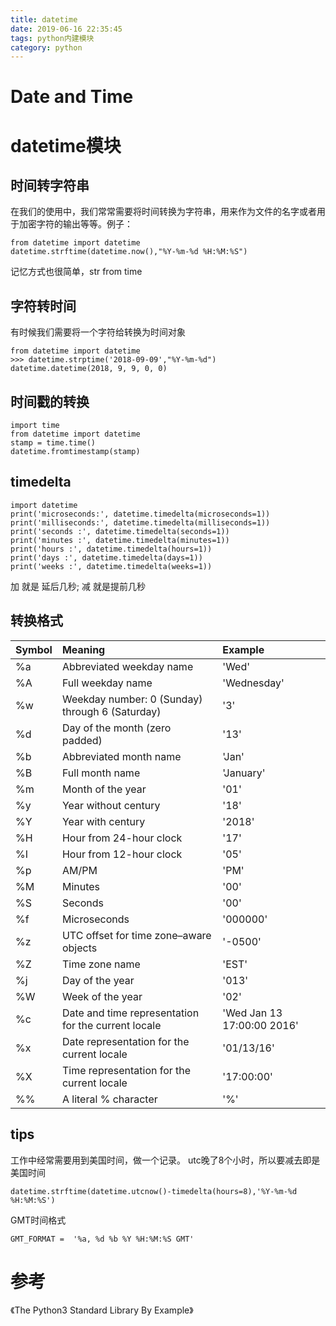 ```yaml
---
title: datetime
date: 2019-06-16 22:35:45
tags: python内建模块
category: python
---
```

# Date and Time


# datetime模块

## 时间转字符串
在我们的使用中，我们常常需要将时间转换为字符串，用来作为文件的名字或者用于加密字符的输出等等。例子：
```
from datetime import datetime 
datetime.strftime(datetime.now(),"%Y-%m-%d %H:%M:%S")
```
记忆方式也很简单，str from time

## 字符转时间
有时候我们需要将一个字符给转换为时间对象
```
from datetime import datetime 
>>> datetime.strptime('2018-09-09',"%Y-%m-%d")
datetime.datetime(2018, 9, 9, 0, 0)
```

## 时间戳的转换
```
import time 
from datetime import datetime 
stamp = time.time()
datetime.fromtimestamp(stamp)
```

## timedelta
```
import datetime
print('microseconds:', datetime.timedelta(microseconds=1))
print('milliseconds:', datetime.timedelta(milliseconds=1))
print('seconds :', datetime.timedelta(seconds=1))
print('minutes :', datetime.timedelta(minutes=1))
print('hours :', datetime.timedelta(hours=1))
print('days :', datetime.timedelta(days=1))
print('weeks :', datetime.timedelta(weeks=1))
```
加 就是 延后几秒; 减 就是提前几秒

## 转换格式
| Symbol | Meaning | Example |
| :--- | :--- | :--- |
| %a | Abbreviated weekday name | 'Wed' |
| %A | Full weekday name | 'Wednesday' |
| %w | Weekday number: 0 (Sunday) through 6 (Saturday) | '3' |
| %d | Day of the month (zero padded) | '13' |
| %b | Abbreviated month name | 'Jan' |
| %B | Full month name | 'January' |
| %m | Month of the year | '01' |
| %y | Year without century | '18' |
| %Y | Year with century | '2018' |
| %H | Hour from 24-hour clock | '17' |
| %I | Hour from 12-hour clock | '05' |
| %p | AM/PM | 'PM' |
| %M | Minutes | '00' |
| %S | Seconds | '00' |
| %f | Microseconds | '000000' |
| %z | UTC offset for time zone–aware objects | '-0500' |
| %Z | Time zone name | 'EST' |
| %j | Day of the year | '013' |
| %W | Week of the year | '02' |
| %c | Date and time representation for the current locale | 'Wed Jan 13 17:00:00 2016' |
| %x | Date representation for the current locale | '01/13/16' |
| %X | Time representation for the current locale | '17:00:00' |
| %% | A literal % character | '%' |


## tips
工作中经常需要用到美国时间，做一个记录。 utc晚了8个小时，所以要减去即是美国时间
```
datetime.strftime(datetime.utcnow()-timedelta(hours=8),'%Y-%m-%d %H:%M:%S')
```
GMT时间格式
```
GMT_FORMAT =  '%a, %d %b %Y %H:%M:%S GMT'
```

# 参考
《The Python3 Standard Library By Example》
